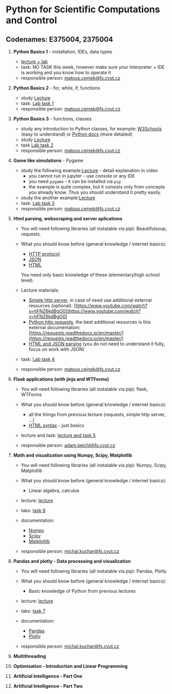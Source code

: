 # Python for Scientific Computations and Control 
## Codenames: E375004, 2375004

1. **Python Basics 1** - installation, IDEs, data types

   - [lecture + lab](courses/intro.md)
   - task: NO TASK this week, however make sure your Interpreter + IDE is working and you know how to operate it 
   - responsible person: matous.cejnek@fs.cvut.cz

1. **Python Basics 2** - for, while, if, functions

   - study [Lecture](courses/Basics-program_flow_and_functions.ipynb)
   - task: [Lab task 1](tasks/EN_Ceasar_cipher_encryption.ipynb)
   - responsible person: matous.cejnek@fs.cvut.cz

1. **Python Basics 3** - functions, classes

   - study any introduction to Python classes, for example: [W3Schools](https://www.w3schools.com/python/python_classes.asp) (easy to understand) or [Python docs](https://docs.python.org/3/tutorial/classes.html) (more detailed)
   - study [Lecture](courses/Basics-functions_and_classes.ipynb)
   - task [Lab task 2](tasks/EN_game_simulation-rock_scissors_paper.ipynb)
   - responsible person: matous.cejnek@fs.cvut.cz

1. **Game like simulations** - Pygame
    
   - study the following example:[Lecture](courses/langtons_ant.py) - detail explanation in video
        - you cannot run in jupyter - use console or any IDE
        - you need `pygame` - it can be installed via `pip`
        - the example is quite complex, but it consists only from concepts you already know. Thus you should understand it pretty easily.
   - study the another example:[Lecture](courses/pygame_bouncy_balls.py)
   - task: [Lab task 3](tasks/EN_poker_test.ipynb)
   - responsible person: matous.cejnek@fs.cvut.cz
  
1. **Html parsing, webscraping and server aplications**

   - You will need following libraries (all instalable via pip):
     Beautifulsoup, requests.

   - What you should know before (general knowledge / internet basics):
        - [HTTP protocol](https://en.wikipedia.org/wiki/Hypertext_Transfer_Protocol)        
        - [JSON](https://en.wikipedia.org/wiki/JSON)
        - [HTML](https://en.wikipedia.org/wiki/HTML)
   
     You need only basic knowledge of these (elementary/high school level).

   - Lecture materials:
        - [Simple http server](courses/http-simple_server.py),
          in case of need use additional external resources (optional):
          [https://www.youtube.com/watch?v=hFNZ6kdBgO0](https://www.youtube.com/watch?v=hFNZ6kdBgO0)
        - [Python http requests](courses/http-requests.ipynb),
          the best additional resources is this external documentation:
          [https://requests.readthedocs.io/en/master/](https://requests.readthedocs.io/en/master/)
        - [HTML and JSON parsing](courses/parsing-html_json.ipynb) (you do not need to understand it fully, focus on work with JSON)
   
   - task: [Lab task 4](tasks/EN_ISS_location_logger.ipynb)

   - responsible person: matous.cejnek@fs.cvut.cz

1. **Flask applications (with jinja and WTForms)**

   - You will need following libraries (all instalable via pip):
     flask, WTForms

   - What you should know before (general knowledge / internet basics):
        - all the things from previous lecture (requests, simple http server, ...)
        - [HTML syntax](https://www.w3schools.com/html/) - just basics
   
   - lecture and task: [lecture and task 5](courses/E375004/flask/flask.md)

   - responsible person: adam.peichl@fs.cvut.cz
  
1. **Math and visualization using Numpy, Scipy, Matplotlib**

   - You will need following libraries (all instalable via pip):
     Numpy, Scipy, Matplotlib

   - What you should know before (general knowledge / internet basics):
        - Linear algebra, calculus
   
   - lecture: [lecture](courses/numpy_matplotlib.ipynb)
   - taks: [task 6](tasks/EN_numpy_euler_state_space_comaprison.ipynb)
   
   - documentation: 
       - [Numpy](https://numpy.org/)
       - [Scipy](https://scipy.org/)
       - [Matplotlib](https://matplotlib.org/)

   - responsible person: michal.kuchar@fs.cvut.cz
   
1. **Pandas and plotly - Data processing and visualization**

   - You will need following libraries (all instalable via pip):
     Pandas, Plotly

   - What you should know before (general knowledge / internet basics):
        - Basic knowledge of Python from previous lectures
   
   - lecture: [lecture](courses/pandas.ipynb)
   - taks: [task 7](tasks/EN_pandas_covid.ipynb)
   
   - documentation: 
       - [Pandas](https://pandas.pydata.org/)
       - [Plotly](https://plotly.com/python/)

   - responsible person: michal.kuchar@fs.cvut.cz
   
1. **Multithreading**

1. **Optimisation - Introduction and Linear Programming**

1. **Artificial Intelligence - Part One**

1. **Artificial Intelligence - Part Two**
